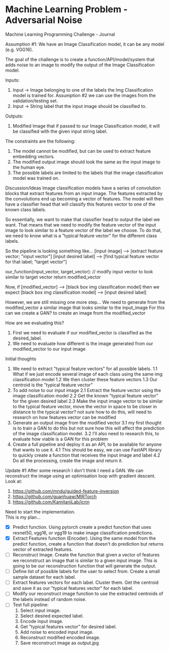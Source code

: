 # Machine Learning Problem - Adversarial Noise
Machine Learning Programming Challenge - Journal

Assumption #1: We have an Image Classification model, it can be any model (e.g. VGG16). 

The goal of the challenge is to create a function/API/model/system that adds noise to an image to modify the output of the Image Classification model. 

Inputs:
1. Input -> Image belonging to one of the labels the Img Classification model is trained for. Assumption #2 we can use the images from the validation/testing set.
2. Input -> String label that the input image should be classified to. 

Outputs:
1. Modified Image that if passed to our Image Classification model, it will be classified with the given input string label.

The constraints are the following:
1. The model cannot be modified, but can be used to extract feature embedding vectors.
2. The modified output image should look the same as the input image to the human eye.
3. The possible labels are limited to the labels that the image classification model was trained on.

Discussion/Ideas
Image classification models have a series of convolution blocks that extract features from an input image.
The features extracted by the convolutions end up becoming a vector of features.
The model will then have a classifier head that will classify this features vector to one of the known class labels.

So essentially, we want to make that classifier head to output the label we want. 
That means that we need to modify the feature vector of the input image to look similar to a feature vector of the label we choose.
To do that, we need to know what is a "typical feature vector" for the different class labels.

So the pipeline is looking something like...
[input image] --> [extract feature vector; "input vector"] 
[input desired label] --> [find typical feature vector for that label; "target vector"]

our_function(input_vector, target_vector):
    // modify input vector to look similar to target vector
    return modified_vector

Now, if [modified_vector] --> [black box img classification model] then we expect [black box img classification model] --> [input desired label]

However, we are still missing one more step...
We need to generate from the modified_vector a similar image that looks similar to the input_image
For this can we create a GAN? to create an image from the modified_vector

How are we evaluating this?
1. First we need to evaluate if our modified_vector is classified as the desired_label.
2. We need to evaluate how different is the image generated from our modified_vector to our input image


Initial thoughts
1. We need to extract "typical feature vectors" for all possible labels.
    1.1 What if we just encode several image of each class using the same img classification model
    1.2 We then cluster these feature vectors
    1.3 Our centroid is the "typical feature vector"
2. To add noise to our input image
    2.1 Extract the feature vector using the image classification model
    2.2 Get the known "typical feature vector" for the given desired label
    2.3 Make the input image vector to be similar to the typical feature vector,
            move the vector in space to be closer in distance to the typical vector?
            not sure how to do this, will need to research on how features vector can be modified
3. Generate an output image from the modified vector
    3.1 my first thought is to train a GAN to do this but not sure how this will affect the prediction of the image classification model.
    3.2 I'll also need to research this, to evaluate how viable is a GAN for this problem
4. Create a full pipeline and deploy it as an API, to be available for anyone that wants to use it.
    4.1 This should be easy, we can use FastAPI library to quickly create a function that receives the input image and label
    4.2 Do all the processing, create the image and return it.


Update #1
After some research I don't think I need a GAN. We can reconstruct the image using an optimisation loop with gradient descent.
Look at: 
1. https://github.com/mndu/guided-feature-inversion
2. https://github.com/guanhuaw/MIRTorch
3. https://github.com/KamitaniLab/icnn 

Need to start the implementation. <br>
This is my plan...<br>
- [X] Predict function. Using pytorch create a predict function that uses resnet50, vgg16, or vgg19 to make image classification predictions.
- [X] Extract Features function (Encoder). Using the same model from the predict function, create a function that doesn't do prediction but returns vector of extracted features.
- [ ] Reconstruct Image. Create the function that given a vector of features we reconstruct an image that is similar to a given input image. This is going to be our reconstruction function that will generate the output.
- [ ] Define list of possible labels for the user to select from. Create a small sample dataset for each label. 
- [ ] Extract features vectors for each label. Cluster them. Get the centroid and save it as our "typical features vector" for each label.
- [ ] Modify our reconstruct image function to use the extracted centroids of the labels instead of random noise. 
- [ ] Test full pipeline:
    1. Select input image.
    2. Select desired expected label.
    3. Encode input image.
    4. Get "typical features vector" for desired label.
    5. Add noise to encoded input image.
    6. Reconstruct modified encoded image.
    7. Save reconstruct image as output.jpg